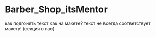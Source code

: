 # Barber_Shop_itsMentor

как подгонять текст как на макете?  текст не всегда соответствует макету! (секция о нас) 
